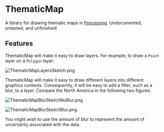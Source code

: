 ThematicMap
===========
A library for drawing thematic maps in [Processing](http://processing.org/). Undocumented, untested, and unfinished!

Features
--------

ThematicMap will make it easy to draw layers. For example, to draw a `Point` layer on a `Polygon` layer:

![ThematicMapLayersSketch.png](https://raw.githubusercontent.com/iaindillingham/ThematicMap/master/img/ThematicMapLayersSketch.png)

ThematicMap will make it easy to draw different layers into different graphics contexts. Consequently, it will be easy to add a filter, such as a blur, to a layer. Compare the North America in the following two figures:

![ThematicMapBlurSketchNoBlur.png](https://raw.githubusercontent.com/iaindillingham/ThematicMap/master/img/ThematicMapBlurSketchNoBlur.png)

![ThematicMapBlurSketchBlur.png](https://raw.githubusercontent.com/iaindillingham/ThematicMap/master/img/ThematicMapBlurSketchBlur.png)

You might wish to use the amount of blur to represent the amount of uncertainty associated with the data.
